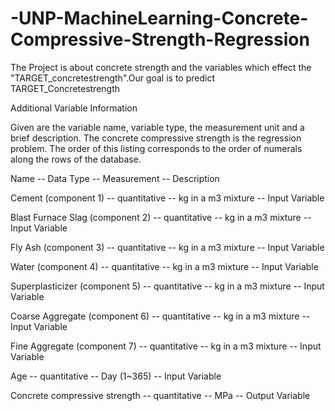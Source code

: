 # -UNP-MachineLearning-Concrete-Compressive-Strength-Regression
The Project is about concrete strength and the variables which effect the "TARGET_concretestrength".Our goal is to predict TARGET_Concretestrength

Additional Variable Information

Given are the variable name, variable type, the measurement unit and a brief description. The concrete compressive strength is the regression problem. The order of this listing corresponds to the order of numerals along the rows of the database. 

Name -- Data Type -- Measurement -- Description

Cement (component 1) -- quantitative -- kg in a m3 mixture -- Input Variable

Blast Furnace Slag (component 2) -- quantitative -- kg in a m3 mixture -- Input Variable

Fly Ash (component 3) -- quantitative  -- kg in a m3 mixture -- Input Variable

Water  (component 4) -- quantitative  -- kg in a m3 mixture -- Input Variable

Superplasticizer (component 5) -- quantitative -- kg in a m3 mixture -- Input Variable

Coarse Aggregate  (component 6) -- quantitative -- kg in a m3 mixture -- Input Variable

Fine Aggregate (component 7)	 -- quantitative  -- kg in a m3 mixture -- Input Variable

Age -- quantitative  -- Day (1~365) -- Input Variable

Concrete compressive strength -- quantitative -- MPa -- Output Variable
